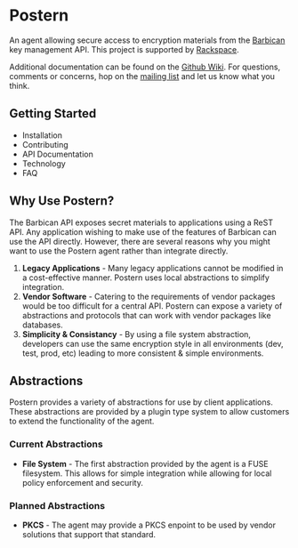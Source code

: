 # Postern

An agent allowing secure access to encryption materials from the [Barbican](https://github.com/cloudkeep/barbican) key management API. This project is supported by [Rackspace](http://www.rackspace.com).

Additional documentation can be found on the [Github Wiki](https://github.com/cloudkeep/postern/wiki). For questions, comments or concerns, hop on the [mailing list](https://groups.google.com/forum/#!forum/cloudkeep) and let us know what you think.

## Getting Started

* Installation
* Contributing
* API Documentation
* Technology
* FAQ

## Why Use Postern?

The Barbican API exposes secret materials to applications using a ReST API. Any application wishing to make use of the features of Barbican can use the API directly. However, there are several reasons why you might want to use the Postern agent rather than integrate directly.

1. **Legacy Applications** - Many legacy applications cannot be modified in a cost-effective manner. Postern uses local abstractions to simplify integration.
2. **Vendor Software** - Catering to the requirements of vendor packages would be too difficult for a central API. Postern can expose a variety of abstractions and protocols that can work with vendor packages like databases.
3. **Simplicity & Consistancy** - By using a file system abstraction, developers can use the same encryption style in all environments (dev, test, prod, etc) leading to more consistent & simple environments.

## Abstractions

Postern provides a variety of abstractions for use by client applications. These abstractions are provided by a plugin type system to allow customers to extend the functionality of the agent.

### Current Abstractions

* **File System** - The first abstraction provided by the agent is a FUSE filesystem. This allows for simple integration while allowing for local policy enforcement and security.

### Planned Abstractions

* **PKCS** - The agent may  provide a PKCS enpoint to be used by vendor solutions that support that standard.

